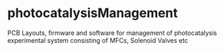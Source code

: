 # photocatalysisManagement
PCB Layouts, firmware and software for management of photocatalysis experimental system consisting of MFCs, Solenoid Valves etc
